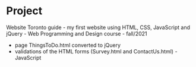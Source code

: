 # Project
Website Toronto guide - my first website using HTML, CSS, JavaScript and jQuery - Web Programming and Design course - fall/2021
- page ThingsToDo.html converted to jQuery 
- validations of the HTML forms (Survey.html and ContactUs.html) - JavaScript
